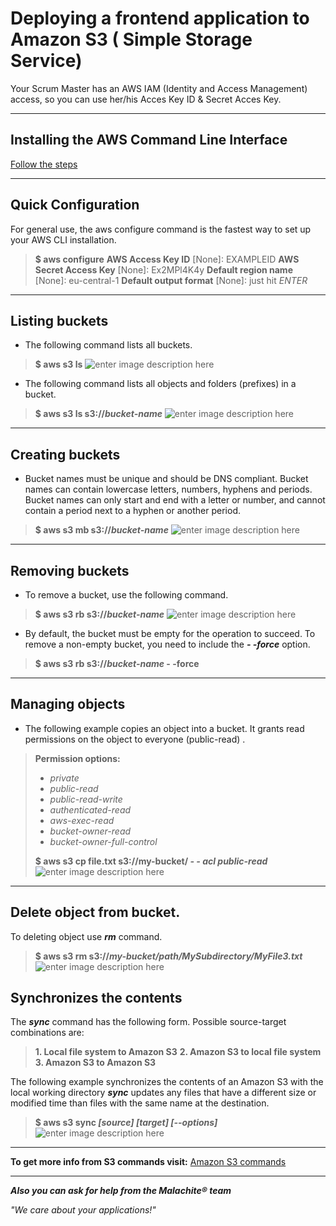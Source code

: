 ﻿**Deploying a frontend application to Amazon S3 ( Simple Storage Service)**
========================================================================

Your Scrum Master has an AWS IAM (Identity and Access Management) access, so you can use her/his Acces Key ID & Secret Acces Key.






----------

**Installing the AWS Command Line Interface**
-----------------------------------------
[Follow the steps](http://docs.aws.amazon.com/cli/latest/userguide/installing.html)

----------


**Quick Configuration**
-------------------

For general use, the aws configure command is the fastest way to set up your AWS CLI installation.

> **$ aws configure**
**AWS Access Key ID** [None]: EXAMPLEID
**AWS Secret Access Key** [None]: Ex2MPl4K4y
**Default region name** [None]: eu-central-1
**Default output format** [None]: just hit *ENTER*
 


----------


**Listing buckets**
-------------------
 - The following command lists all buckets.

	

> **$ aws s3 ls**
> ![enter image description here](https://lh3.googleusercontent.com/a-8AQDhkCpoKtIdTN_KyQt4hU3wm6pq3MnjcgQFhnnDhmsgVmDlHOv8XOAYXvmHXzhqrjPaZzMEy=s0)


 - The following command lists all objects and folders (prefixes) in a
   bucket.
   
   

> **$ aws s3 ls s3://*bucket-name***
> ![enter image description here](https://lh3.googleusercontent.com/-JL6THVLibFs/WiEiJIgv8II/AAAAAAAAAbA/Ll0Km6UVZ9Y0kghjxCgyldpLBA6LYQW5ACLcBGAs/s0/listing_buckets2.PNG)


----------


**Creating buckets**
----------------

 - Bucket names must be unique and should be DNS compliant. Bucket names
   can contain lowercase letters, numbers, hyphens and periods. Bucket
   names can only start and end with a letter or number, and cannot
   contain a period next to a hyphen or another period.

> **$ aws s3 mb s3://*bucket-name***
> ![enter image description here](https://lh3.googleusercontent.com/-qj7pG4NjSJY/WiEk3wnRskI/AAAAAAAAAbQ/XopPxit97k0X5nCC8sYAoXv1j9cBwZPaACLcBGAs/s0/making-bucket.PNG) 


----------


**Removing buckets**
----------------

 - To remove a bucket, use the following command.

> **$ aws s3 rb s3://*bucket-name***
> ![enter image description here](https://lh3.googleusercontent.com/-7JV5N43WHkA/WiEl262BEMI/AAAAAAAAAbg/aefRNQu6cwEjcMjSmcjgQW-z0-DutyCKQCLcBGAs/s0/remove_bucket.PNG) 

 - By default, the bucket must be empty for the operation to succeed. To
   remove a non-empty bucket, you need to include the ***- -force***
   option.

> **$ aws s3 rb s3://*bucket-name* - -force**


----------


**Managing objects**
----------------

 - The following example copies an object into a bucket. It grants read
   permissions on the object to everyone (public-read) .
  

> **Permission options:** 
>  - *private*
>  - *public-read*
>  - *public-read-write*
>  - *authenticated-read*
>  - *aws-exec-read*
>  - *bucket-owner-read*
>  - *bucket-owner-full-control*
> 
> **$ aws s3 cp file.txt s3://my-bucket/  *- - acl public-read***
> ![enter image description here](https://lh3.googleusercontent.com/-n2Gar9nHT3Q/WiEvoL24uyI/AAAAAAAAAcE/7sqUzYc69o0xR4Kq9Ee7JF11jsLeDkLSwCLcBGAs/s0/upload_file.PNG) 

 


----------


**Delete object from bucket.**
--------------------------
To deleting object use ***rm*** command.

> **$ aws s3 rm s3://*my-bucket/path/MySubdirectory/MyFile3.txt***
> ![enter image description here](https://lh3.googleusercontent.com/-Rgu2rbYKZz4/WiEwZK_o0CI/AAAAAAAAAcQ/QRcVbJgDeL8t_6gwV9IuGLw7j-WiCQwfwCLcBGAs/s0/delete_from+bucket.PNG) 

 

**Synchronizes the contents**
-------------------------


 
The ***sync*** command has the following form. Possible source-target combinations are:

		

>  **1. Local file system to Amazon S3**
>  **2. Amazon S3 to local file system**
>  **3. Amazon S3 to Amazon S3**

 
The following example synchronizes the contents of an Amazon S3  with
the local working directory ***sync*** updates any files that have a
different size or modified time than files with the same name at the
 destination.

 

> **$ aws s3 sync *[source] [target] [--options]***
> ![enter image description here](https://lh3.googleusercontent.com/-pwFVJZFPT9c/WiFBs7r1icI/AAAAAAAAAdE/5c61QoAFiiks4UUufAsxJEeXto9nfw3kQCLcBGAs/s0/uploadwithsyncfromlocaltobucket.PNG)


----------


**To get more info from S3 commands visit:** [Amazon S3 commands](http://docs.aws.amazon.com/cli/latest/userguide/using-s3-commands.html)


----------


***Also you can ask for help from the Malachite® team***

*"We care about your applications!"*


